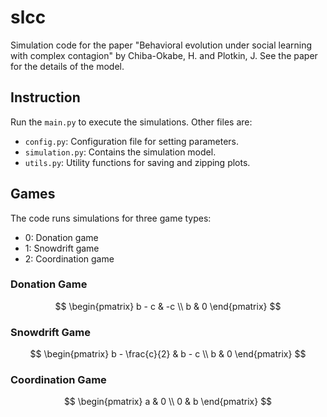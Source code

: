 # slcc

Simulation code for the paper "Behavioral evolution under social learning with complex contagion" by Chiba-Okabe, H. and Plotkin, J. See the paper for the details of the model.

## Instruction

Run the `main.py` to execute the simulations. Other files are:

- `config.py`: Configuration file for setting parameters.
- `simulation.py`: Contains the simulation model.
- `utils.py`: Utility functions for saving and zipping plots.

## Games

The code runs simulations for three game types:
- 0: Donation game
- 1: Snowdrift game
- 2: Coordination game

### Donation Game

$$
\begin{pmatrix}
b - c & -c \\
b & 0 
\end{pmatrix}
$$

### Snowdrift Game

$$
\begin{pmatrix}
b - \frac{c}{2} & b - c \\
b & 0 
\end{pmatrix}
$$

### Coordination Game

$$
\begin{pmatrix}
a & 0 \\
0 & b 
\end{pmatrix}
$$
